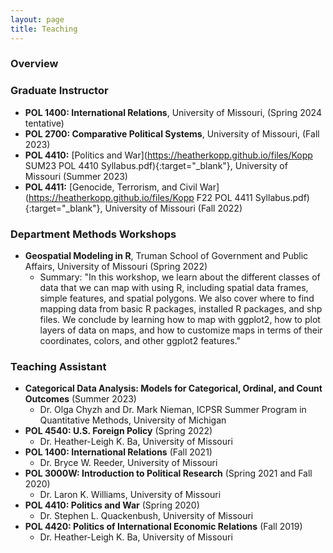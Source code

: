 ```yaml
---
layout: page
title: Teaching
---
```

### Overview


### Graduate Instructor 
- __POL 1400: International Relations__, University of Missouri, (Spring 2024 tentative)
- __POL 2700: Comparative Political Systems__, University of Missouri, (Fall 2023) 
- __POL 4410:__ [Politics and War](https://heatherkopp.github.io/files/Kopp SUM23 POL 4410 Syllabus.pdf){:target="_blank"}, University of Missouri (Summer 2023)
- __POL 4411:__ [Genocide, Terrorism, and Civil War](https://heatherkopp.github.io/files/Kopp F22 POL 4411 Syllabus.pdf){:target="_blank"}, University of Missouri (Fall 2022)

### Department Methods Workshops
- __Geospatial Modeling in R__, Truman School of Government and Public Affairs, University of Missouri (Spring 2022)
    - Summary: "In this workshop, we learn about the different classes of data that we can map with using R, including spatial data frames, simple features, and spatial polygons. We also cover where to find mapping data from basic R packages, installed R packages, and shp files. We conclude by learning how to map with ggplot2, how to plot layers of data on maps, and how to customize maps in terms of their coordinates, colors, and other ggplot2 features."

### Teaching Assistant 
- __Categorical Data Analysis: Models for Categorical, Ordinal, and Count Outcomes__ (Summer 2023)
    - Dr. Olga Chyzh and Dr. Mark Nieman, ICPSR Summer Program in Quantitative Methods, University of Michigan
- __POL 4540: U.S. Foreign Policy__ (Spring 2022)
    - Dr. Heather-Leigh K. Ba, University of Missouri
- __POL 1400: International Relations__ (Fall 2021)
    - Dr. Bryce W. Reeder, University of Missouri
- __POL 3000W: Introduction to Political Research__ (Spring 2021 and Fall 2020)
    - Dr. Laron K. Williams, University of Missouri
- __POL 4410: Politics and War__ (Spring 2020)
    - Dr. Stephen L. Quackenbush, University of Missouri 
- __POL 4420: Politics of International Economic Relations__ (Fall 2019)
    - Dr. Heather-Leigh K. Ba, University of Missouri
